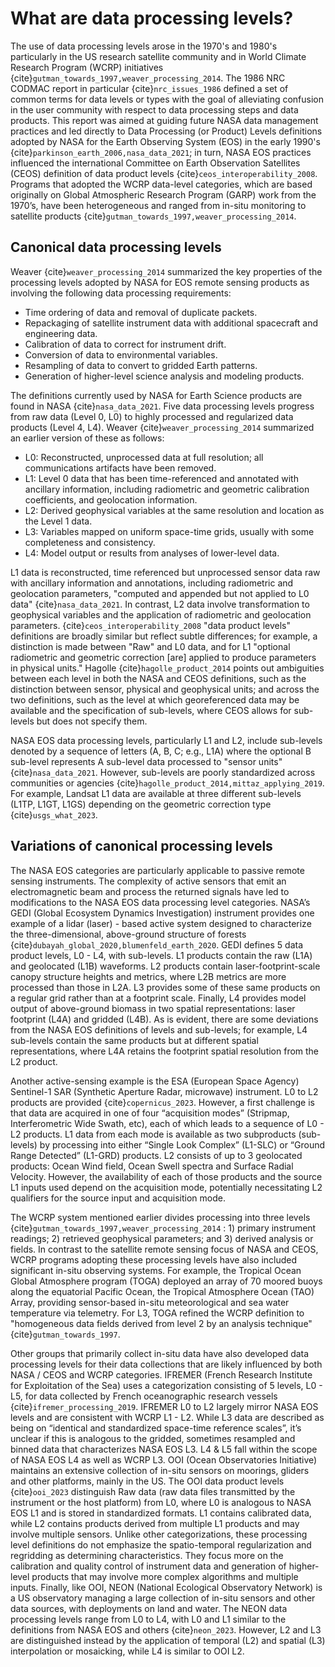 # What are data processing levels?

The use of data processing levels arose in the 1970's and 1980's particularly in the US research satellite community and in World Climate Research Program (WCRP) initiatives {cite}`gutman_towards_1997,weaver_processing_2014`. The 1986 NRC CODMAC report in particular {cite}`nrc_issues_1986` defined a set of common terms for data levels or types with the goal of alleviating confusion in the user community with respect to data processing steps and data products. This report was aimed at guiding future NASA data management practices and led directly to Data Processing (or Product) Levels definitions adopted by NASA for the Earth Observing System (EOS) in the early 1990's {cite}`parkinson_earth_2006,nasa_data_2021`; in turn, NASA EOS practices influenced the international Committee on Earth Observation Satellites (CEOS) definition of data product levels {cite}`ceos_interoperability_2008`. Programs that adopted the WCRP data-level categories, which are based originally on Global Atmospheric Research Program (GARP) work from the 1970’s, have been heterogeneous and ranged from in-situ monitoring to satellite products {cite}`gutman_towards_1997,weaver_processing_2014`.


## Canonical data processing levels

Weaver {cite}`weaver_processing_2014` summarized the key properties of the processing levels adopted by NASA for EOS remote sensing products as involving the following data processing requirements:

- Time ordering of data and removal of duplicate packets.
- Repackaging of satellite instrument data with additional spacecraft and engineering data.
- Calibration of data to correct for instrument drift.
- Conversion of data to environmental variables.
- Resampling of data to convert to gridded Earth patterns.
- Generation of higher-level science analysis and modeling products.

The definitions currently used by NASA for Earth Science products are found in NASA {cite}`nasa_data_2021`. Five data processing levels progress from raw data (Level 0, L0) to highly processed and regularized data products (Level 4, L4). Weaver {cite}`weaver_processing_2014` summarized an earlier version of these as follows:

- L0: Reconstructed, unprocessed data at full resolution; all communications artifacts have been removed.
- L1: Level 0 data that has been time-referenced and annotated with ancillary information, including radiometric and geometric calibration coefficients, and geolocation information.
- L2: Derived geophysical variables at the same resolution and location as the Level 1 data.
- L3: Variables mapped on uniform space-time grids, usually with some completeness and consistency.
- L4: Model output or results from analyses of lower-level data.

L1 data is reconstructed, time referenced but unprocessed sensor data raw with ancillary information and annotations, including radiometric and geolocation parameters, "computed and appended but not applied to L0 data" {cite}`nasa_data_2021`. In contrast, L2 data involve transformation to geophysical variables and the application of radiometric and geolocation parameters. {cite}`ceos_interoperability_2008` "data product levels" definitions are broadly similar but reflect subtle differences; for example, a distinction is made between "Raw" and L0 data, and for L1 "optional radiometric and geometric correction [are] applied to produce parameters in physical units." Hagolle {cite}`hagolle_product_2014` points out ambiguities between each level in both the NASA and CEOS definitions, such as the distinction between sensor, physical and geophysical units; and across the two definitions, such as the level at which georeferenced data may be available and the specification of sub-levels, where CEOS allows for sub-levels but does not specify them. 

NASA EOS data processing levels, particularly L1 and L2, include sub-levels denoted by a sequence of letters (A, B, C; e.g., L1A) where the optional B sub-level represents A sub-level data processed to "sensor units" {cite}`nasa_data_2021`. However, sub-levels are poorly standardized across communities or agencies {cite}`hagolle_product_2014,mittaz_applying_2019`. For example, Landsat L1 data are available at three different sub-levels (L1TP, L1GT, L1GS) depending on the geometric correction type {cite}`usgs_what_2023`. 


## Variations of canonical processing levels

The NASA EOS categories are particularly applicable to passive remote sensing instruments. The complexity of active sensors that emit an electromagnetic beam and process the returned signals have led to modifications to the NASA EOS data processing level categories. NASA’s GEDI (Global Ecosystem Dynamics Investigation) instrument provides one example of a lidar (laser) - based active system designed to characterize the three-dimensional, above-ground structure of forests {cite}`dubayah_global_2020,blumenfeld_earth_2020`. GEDI defines 5 data product levels, L0 - L4, with sub-levels. L1 products contain the raw (L1A) and geolocated (L1B) waveforms. L2 products contain laser-footprint-scale canopy structure heights and metrics, where L2B metrics are more processed than those in L2A. L3 provides some of these same products on a regular grid rather than at a footprint scale. Finally, L4 provides model output of above-ground biomass in two spatial representations: laser footprint (L4A) and gridded (L4B). As is evident, there are some deviations from the NASA EOS definitions of levels and sub-levels; for example, L4 sub-levels contain the same products but at different spatial representations, where L4A retains the footprint spatial resolution from the L2 product. 

Another active-sensing example is the ESA (European Space Agency) Sentinel-1 SAR (Synthetic Aperture Radar, microwave) instrument. L0 to L2 products are provided {cite}`copernicus_2023`. However, a first challenge is that data are acquired in one of four “acquisition modes” (Stripmap, Interferometric Wide Swath, etc), each of which leads to a sequence of L0 - L2 products. L1 data from each mode is available as two subproducts (sub-levels) by processing into either “Single Look Complex” (L1-SLC) or “Ground Range Detected” (L1-GRD) products. L2 consists of up to 3 geolocated products: Ocean Wind field, Ocean Swell spectra and Surface Radial Velocity. However, the availability of each of those products and the source L1 inputs used depend on the acquisition mode, potentially necessitating L2 qualifiers for the source input and acquisition mode.

The WCRP system mentioned earlier divides processing into three levels {cite}`gutman_towards_1997,weaver_processing_2014` : 1) primary instrument readings; 2) retrieved geophysical parameters; and 3) derived analysis or fields. In contrast to the satellite remote sensing focus of NASA and CEOS, WCRP programs adopting these processing levels have also included significant in-situ observing systems. For example, the Tropical Ocean Global Atmosphere program (TOGA) deployed an array of 70 moored buoys along the equatorial Pacific Ocean, the Tropical Atmosphere Ocean (TAO) Array, providing sensor-based in-situ meteorological and sea water temperature via telemetry. For L3, TOGA refined the WCRP definition to "homogeneous data fields derived from level 2 by an analysis technique" {cite}`gutman_towards_1997`. 

Other groups that primarily collect in-situ data have also developed data processing levels for their data collections that are likely influenced by both NASA / CEOS and WCRP categories. IFREMER (French Research Institute for Exploitation of the Sea) uses a categorization consisting of 5 levels, L0 - L5, for data collected by French oceanographic research vessels {cite}`ifremer_processing_2019`. IFREMER L0 to L2 largely mirror NASA EOS levels and are consistent with WCRP L1 - L2. While L3 data are described as being on “identical and standardized space-time reference scales”, it’s unclear if this is analogous to the gridded, sometimes resampled and binned data that characterizes NASA EOS L3. L4 & L5 fall within the scope of NASA EOS L4 as well as WCRP L3. OOI (Ocean Observatories Initiative) maintains an extensive collection of in-situ sensors on moorings, gliders and other platforms, mainly in the US. The OOI data product levels {cite}`ooi_2023` distinguish Raw data (raw data files transmitted by the instrument or the host platform) from L0, where L0 is analogous to NASA EOS L1 and is stored in standardized formats. L1 contains calibrated data, while L2 contains products derived from multiple L1 products and may involve multiple sensors. Unlike other categorizations, these processing level definitions do not emphasize the spatio-temporal regularization and regridding as determining characteristics. They focus more on the calibration and quality control of instrument data and generation of higher-level products that may involve more complex algorithms and multiple inputs. Finally, like OOI, NEON (National Ecological Observatory Network) is a US observatory managing a large collection of in-situ sensors and other data sources, with deployments on land and water. The NEON data processing levels range from L0 to L4, with L0 and L1 similar to the definitions from NASA EOS and others {cite}`neon_2023`. However, L2 and L3 are distinguished instead by the application of temporal (L2) and spatial (L3) interpolation or mosaicking, while L4 is similar to OOI L2.
